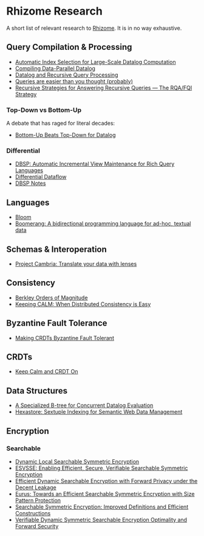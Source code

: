 # Rhizome Research

A short list of relevant research to [Rhizome](https://github.com/RhizomeDB). It is in no way exhaustive.

## Query Compilation & Processing

- [Automatic Index Selection for Large-Scale Datalog
Computation](https://vldb.org/pvldb/vol12/p141-subotic.pdf)
- [Compiling Data-Parallel Datalog](https://thomas.gilray.org/pdf/compiling-datalog.pdf)
- [Datalog and Recursive Query Processing](http://blogs.evergreen.edu/sosw/files/2014/04/Green-Vol5-DBS-017.pdf)
- [Queries are easier than you thought (probably)](https://dl.acm.org/doi/pdf/10.1145/137097.137105)
- [Recursive Strategies for Answering Recursive Queries — The RQA/FQI Strategy](https://www.vldb.org/conf/1987/P043.PDF)

### Top-Down vs Bottom-Up

A debate that has raged for literal decades:

- [Bottom-Up Beats Top-Down for Datalog](https://dl.acm.org/doi/pdf/10.1145/73721.73736)

### Differential

- [DBSP: Automatic Incremental View Maintenance for Rich Query Languages](https://arxiv.org/abs/2203.16684)
- [Differential Dataflow](https://www.cidrdb.org/cidr2013/Papers/CIDR13_Paper111.pdf)
- [DBSP Notes](https://github.com/RhizomeDB/dbsp-notes)

## Languages

- [Bloom](http://bloom-lang.net/)
- [Boomerang: A bidirectional programming language for ad-hoc, textual data](https://www.seas.upenn.edu/~harmony/)

## Schemas & Interoperation

- [Project Cambria: Translate your data with lenses](https://www.inkandswitch.com/cambria/)

## Consistency

- [Berkley Orders of Magnitude](http://boom.cs.berkeley.edu/papers.html)
- [Keeping CALM: When Distributed Consistency is Easy](https://arxiv.org/pdf/1901.01930.pdf)

## Byzantine Fault Tolerance

- [Making CRDTs Byzantine Fault Tolerant](https://martin.kleppmann.com/papers/bft-crdt-papoc22.pdf)

## CRDTs

- [Keep Calm and CRDT On](https://www.vldb.org/pvldb/vol16/p856-power.pdf)

## Data Structures

- [A Specialized B-tree for Concurrent Datalog Evaluation](https://souffle-lang.github.io/pdf/ppopp19.pdf)
- [Hexastore:
Sextuple Indexing for Semantic Web Data Management](https://people.csail.mit.edu/tdanford/6830papers/weiss-hexastore.pdf)

## Encryption

### Searchable

- [Dynamic Local Searchable Symmetric Encryption](https://arxiv.org/pdf/2201.05006.pdf)
- [ESVSSE: Enabling Efficient, Secure, Verifiable Searchable Symmetric Encryption](https://ieeexplore.ieee.org/ielx7/69/4358933/09201320.pdf)
- [Efficient Dynamic Searchable Encryption with Forward Privacy under the Decent Leakage](https://dl.acm.org/doi/pdf/10.1145/3508398.3511521)
- [Eurus: Towards an Efficient Searchable Symmetric Encryption with Size Pattern Protection](https://eprints.ncl.ac.uk/file_store/production/272263/92794BEF-9F2B-4932-865D-A5C7C6185B27.pdf)
- [Searchable Symmetric Encryption: Improved Definitions and Efficient Constructions](https://web.njit.edu/~crix/publications/jcs11.pdf)
- [Verifiable Dynamic Symmetric Searchable Encryption Optimality and Forward Security](https://eprint.iacr.org/2016/062.pdf)
